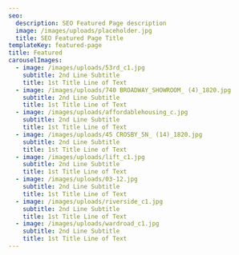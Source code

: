 ```yaml
---
seo:
  description: SEO Featured Page description
  image: /images/uploads/placeholder.jpg
  title: SEO Featured Page Title
templateKey: featured-page
title: Featured
carouselImages:
  - image: /images/uploads/53rd_c1.jpg
    subtitle: 2nd Line Subtitle
    title: 1st Title Line of Text
  - image: /images/uploads/740 BROADWAY_SHOWROOM_ (4)_1820.jpg
    subtitle: 2nd Line Subtitle
    title: 1st Title Line of Text
  - image: /images/uploads/affordablehousing_c.jpg
    subtitle: 2nd Line Subtitle
    title: 1st Title Line of Text
  - image: /images/uploads/45 CROSBY_5N_ (14)_1820.jpg
    subtitle: 2nd Line Subtitle
    title: 1st Title Line of Text
  - image: /images/uploads/lift_c1.jpg
    subtitle: 2nd Line Subtitle
    title: 1st Title Line of Text
  - image: /images/uploads/03-12.jpg
    subtitle: 2nd Line Subtitle
    title: 1st Title Line of Text
  - image: /images/uploads/riverside_c1.jpg
    subtitle: 2nd Line Subtitle
    title: 1st Title Line of Text
  - image: /images/uploads/wardroad_c1.jpg
    subtitle: 2nd Line Subtitle
    title: 1st Title Line of Text
---
```


